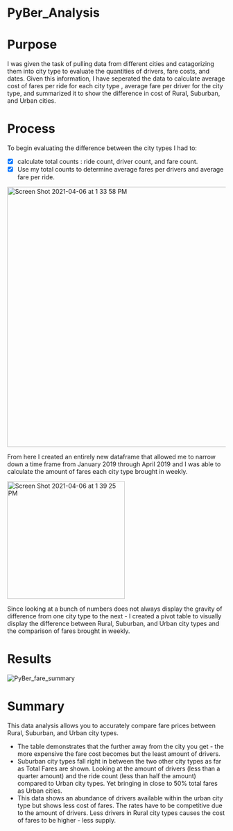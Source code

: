 # PyBer_Analysis
# Purpose
I was given the task of pulling data from different cities and catagorizing them into city type to evaluate the quantities of drivers, fare costs, and dates. Given this information, I have seperated the data to calculate average cost of fares per ride for each city type , average fare per driver for the city type, and summarized it to show the difference in cost of Rural, Suburban, and Urban cities. 

# Process 
To begin evaluating the difference between the city types I had to:
- [x] calculate total counts : ride count, driver count, and fare count.
- [x] Use my total counts to determine average fares per drivers and average fare per ride.

<img width="599" alt="Screen Shot 2021-04-06 at 1 33 58 PM" src="https://user-images.githubusercontent.com/78769464/113761503-26edf580-96dd-11eb-8819-acbcde33f38a.png">

From here I created an entirely new dataframe that allowed me to narrow down a time frame from January 2019 through April 2019 and I was able to calculate the amount of fares each city type brought in weekly.

<img width="271" alt="Screen Shot 2021-04-06 at 1 39 25 PM" src="https://user-images.githubusercontent.com/78769464/113761834-8ba95000-96dd-11eb-9a77-2d47faa4e344.png">

Since looking at a bunch of numbers does not always display the gravity of difference from one city type to the next - I created a pivot table to visually display the difference between Rural, Suburban, and Urban city types and the comparison of fares brought in weekly. 

# Results

![PyBer_fare_summary](https://user-images.githubusercontent.com/78769464/113762337-19853b00-96de-11eb-9731-411ee39b3266.png)


# Summary

This data analysis allows you to accurately compare fare prices between Rural, Suburban, and Urban city types. 
   * The table demonstrates that the further away from the city you get - the more expensive the fare cost becomes but the least amount of drivers.
  * Suburban city types fall right in between the two other city types as far as Total Fares are shown. Looking at the amount of drivers (less than a quarter amount) and the ride count (less than half the amount) compared to Urban city types. Yet bringing in close to 50% total fares as Urban cities.
  * This data shows an abundance of drivers available within the urban city type but shows less cost of fares. The rates have to be competitive due to the amount of drivers. Less drivers in Rural city types causes the cost of fares to be higher - less supply.
